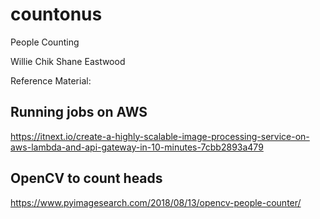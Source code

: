 # countonus
People Counting

Willie Chik
Shane Eastwood

Reference Material:
## Running jobs on AWS
https://itnext.io/create-a-highly-scalable-image-processing-service-on-aws-lambda-and-api-gateway-in-10-minutes-7cbb2893a479

## OpenCV to count heads
https://www.pyimagesearch.com/2018/08/13/opencv-people-counter/
